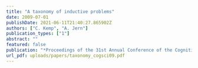 ```yaml
---
title: "A taxonomy of inductive problems"
date: 2009-07-01
publishDate: 2021-06-11T21:40:27.865902Z
authors: ["C. Kemp", "A. Jern"]
publication_types: ["1"]
abstract: ""
featured: false
publication: "*Proceedings of the 31st Annual Conference of the Cognitive Science Society*"
url_pdf: uploads/papers/taxonomy_cogsci09.pdf
---
```


